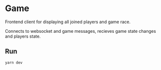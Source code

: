 # Game

Frontend client for displaying all joined players and game race.

Connects to websocket and game messages, recieves game state changes and players state.

## Run

`yarn dev`
